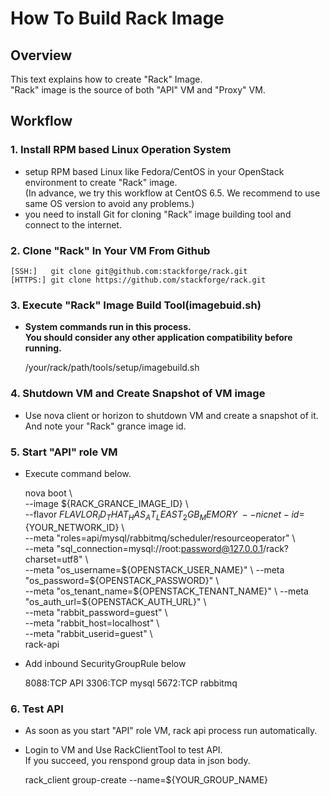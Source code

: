 # How To Build Rack Image

## Overview

This text explains how to create "Rack" Image.  
"Rack" image is the source of both "API" VM and "Proxy" VM.  

## Workflow

### 1. Install RPM based Linux Operation System

* setup RPM based Linux like Fedora/CentOS in your OpenStack environment to create "Rack" image.  
  (In advance, we try this workflow at CentOS 6.5. We recommend to use same OS version to avoid any problems.)  
* you need to install Git for cloning "Rack" image building tool and connect to the internet.  

### 2. Clone "Rack" In Your VM From Github

    [SSH:]   git clone git@github.com:stackforge/rack.git
    [HTTPS:] git clone https://github.com/stackforge/rack.git

### 3. Execute "Rack" Image Build Tool(imagebuid.sh)  

* __System commands run in this process.__  
  __You should consider any other application compatibility before running.__  


    /your/rack/path/tools/setup/imagebuild.sh  
 
### 4. Shutdown VM and Create Snapshot of VM image

* Use nova client or horizon to shutdown VM and create a snapshot of it.  
  And note your "Rack" grance image id.  

### 5. Start "API" role VM

* Execute command below.  


    nova boot \  
    --image ${RACK_GRANCE_IMAGE_ID} \  
    --flavor ${FLAVLOR_ID_THAT_HAS_AT_LEAST_2GB_MEMORY} \  
    --nic net-id=${YOUR_NETWORK_ID} \  
    --meta "roles=api/mysql/rabbitmq/scheduler/resourceoperator" \  
    --meta "sql_connection=mysql://root:password@127.0.0.1/rack?charset=utf8" \  
    --meta "os_username=${OPENSTACK_USER_NAME}" \  
    --meta "os_password=${OPENSTACK_PASSWORD}" \  
    --meta "os_tenant_name=${OPENSTACK_TENANT_NAME}" \  
    --meta "os_auth_url=${OPENSTACK_AUTH_URL}" \  
    --meta "rabbit_password=guest" \  
    --meta "rabbit_host=localhost" \  
    --meta "rabbit_userid=guest" \  
    rack-api

* Add inbound SecurityGroupRule below 


    8088:TCP API
    3306:TCP mysql
    5672:TCP rabbitmq


### 6. Test API

* As soon as you start "API" role VM, rack api process run automatically.  

* Login to VM and Use RackClientTool to test API.  
  If you succeed, you renspond group data in json body. 


    rack_client group-create --name=${YOUR_GROUP_NAME}



